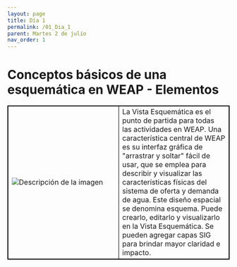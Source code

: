 ```yaml
---
layout: page
title: Día 1
permalink: /01_Dia_1
parent: Martes 2 de julio
nav_order: 1
---
```


# Conceptos básicos de una esquemática en WEAP - Elementos

<table style="width: 100%; border: 1px solid black; border-collapse: collapse;">
  <tr>
    <td style="width: 50%; border: 1px solid black;">
      <img src="https://drive.google.com/uc?export=view&id=1yb3zAcL_qcNVUJuLKtD-_HsHIq3sTror" alt="Descripción de la imagen" style="max-width: 100%;">
    </td>
    <td style="width: 50%; border: 1px solid black;">
      La Vista Esquemática es el punto de partida para todas las actividades en WEAP. Una característica central de WEAP es su interfaz gráfica de "arrastrar y soltar" fácil de usar, que se emplea para describir y visualizar las características físicas del sistema de oferta y demanda de agua. Este diseño espacial se denomina esquema. Puede crearlo, editarlo y visualizarlo en la Vista Esquemática. Se pueden agregar capas SIG para brindar mayor claridad e impacto.
    </td>
  </tr>
</table>